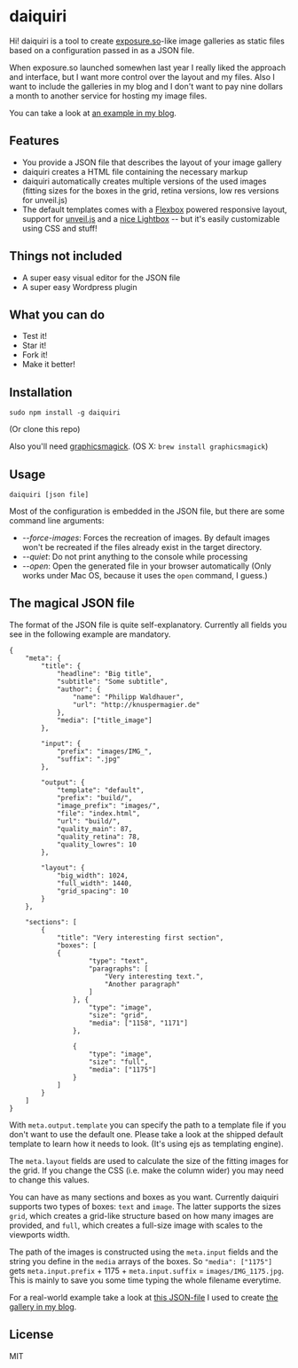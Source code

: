 # daiquiri

Hi! daiquiri is a tool to create [exposure.so](http://exposure.so)-like image galleries as static files based on a configuration passed in as a JSON file.

When exposure.so launched somewhen last year I really liked the approach and interface, but I want more control over the layout and my files. Also I want to include the galleries in my blog and I don't want to pay nine dollars a month to another service for hosting my image files.

You can take a look at [an example in my blog](http://knuspermagier.de/galerie/helgoland).

## Features

- You provide a JSON file that describes the layout of your image gallery
- daiquiri creates a HTML file containing the necessary markup
- daiquiri automatically creates multiple versions of the used images (fitting sizes for the boxes in the grid, retina versions, low res versions for unveil.js)
- The default templates comes with a [Flexbox](http://caniuse.com/#feat=flexbox) powered responsive layout, support for [unveil.js](https://github.com/luis-almeida/unveil) and a [nice Lightbox](http://dimsemenov.com/plugins/magnific-popup/) -- but it's easily customizable using CSS and stuff!

## Things not included

- A super easy visual editor for the JSON file
- A super easy Wordpress plugin

## What you can do

- Test it!
- Star it!
- Fork it!
- Make it better!

## Installation

`sudo npm install -g daiquiri`

(Or clone this repo)

Also you'll need [graphicsmagick](http://www.graphicsmagick.org/). (OS X: `brew install graphicsmagick`)

## Usage

`daiquiri [json file]`

Most of the configuration is embedded in the JSON file, but there are some command line arguments:

- *--force-images*: Forces the recreation of images. By default images won't be recreated if the files already exist in the target directory.
- *--quiet*: Do not print anything to the console while processing
- *--open*: Open the generated file in your browser automatically (Only works under Mac OS, because it uses the `open` command, I guess.)

## The magical JSON file

The format of the JSON file is quite self-explanatory. Currently all fields you see in the following example are mandatory.

````
{
    "meta": {
        "title": {
            "headline": "Big title",
            "subtitle": "Some subtitle",
            "author": {
                "name": "Philipp Waldhauer",
                "url": "http://knuspermagier.de"
            },
            "media": ["title_image"]
        },

        "input": {
            "prefix": "images/IMG_",
            "suffix": ".jpg"
        },

        "output": {
            "template": "default",
            "prefix": "build/",
            "image_prefix": "images/",
            "file": "index.html",
            "url": "build/",
            "quality_main": 87,
            "quality_retina": 78,
            "quality_lowres": 10
        },

        "layout": {
            "big_width": 1024,
            "full_width": 1440,
            "grid_spacing": 10
        }
    },

    "sections": [
        {
            "title": "Very interesting first section",
            "boxes": [
            {
                    "type": "text",
                    "paragraphs": [
                        "Very interesting text.",
                        "Another paragraph"
                    ]
                }, {
                    "type": "image",
                    "size": "grid",
                    "media": ["1158", "1171"]
                },

                {
                    "type": "image",
                    "size": "full",
                    "media": ["1175"]
                }
            ]
        }
    ]
}

````

With `meta.output.template` you can specify the path to a template file if you don't want to use the default one. Please take a look at the shipped default template to learn how it needs to look. (It's using ejs as templating engine).

The `meta.layout` fields are used to calculate the size of the fitting images for the grid. If you change the CSS (i.e. make the column wider) you may need to change this values.

You can have as many sections and boxes as you want. Currently daiquiri supports two types of boxes: `text` and `image`. The latter supports the sizes `grid`, which creates a grid-like structure based on how many images are provided, and `full`, which creates a full-size image with scales to the viewports width.

The path of the images is constructed using the `meta.input` fields and the string you define in the `media` arrays of the boxes. So `"media": ["1175"]` gets `meta.input.prefix` + 1175 + `meta.input.suffix` = `images/IMG_1175.jpg`. This is mainly to save you some time typing the whole filename everytime.

For a real-world example take a look at [this JSON-file](http://knuspermagier.de/galerie/helgoland) I used to create [the gallery in my blog](http://knuspermagier.de/galerie/helgoland).

## License

MIT
